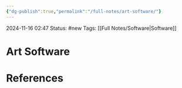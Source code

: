 ```yaml
---
{"dg-publish":true,"permalink":"/full-notes/art-software/"}
---
```



2024-11-16 02:47
Status: #new 
Tags: [[Full Notes/Software\|Software]]

# Art Software


# References

